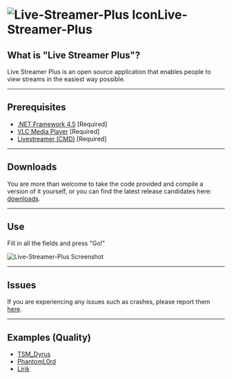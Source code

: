 ![Live-Streamer-Plus Icon][1]Live-Streamer-Plus
==================
## What is "Live Streamer Plus"? ##
Live Streamer Plus is an open source application that enables people to view streams in the easiest way possible.


----------

Prerequisites
-------------

 - [.NET Framework 4.5](http://www.microsoft.com/en-us/download/details.aspx?id=30653) [Required]
 - [VLC Media Player](http://www.videolan.org/vlc/index.html) [Required]
 - [Livestreamer (CMD)](http://livestreamer.tanuki.se/en/latest/) [Required]


----------

Downloads
-------
You are more than welcome to take the code provided and compile a version of it yourself, or you can find the latest release candidates here: [downloads](https://github.com/Pwnoz0r/Live-Streamer-Plus/releases).

----------

Use
-------
Fill in all the fields and press "Go!"

![Live-Streamer-Plus Screenshot][2]

----------

Issues
-------
If you are experiencing any issues such as crashes, please report them [here](https://github.com/Pwnoz0r/Live-Streamer-Plus/issues/new).


----------

Examples (Quality)
--------

 - [TSM_Dyrus][3]
 - [PhantomL0rd][4]
 - [Lirik][5]

  [1]: http://i.imgur.com/YbYbruF.png
  [2]: http://meta.pwnoz0r.com/20131216022552761.png
  [3]: http://i.imgur.com/JWEeWIQ.png
  [4]: http://i.imgur.com/6XAov4x.png
  [5]: http://i.imgur.com/xAKi9Nt.png
